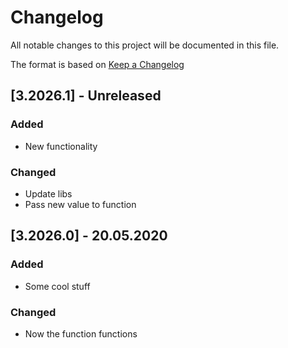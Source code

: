 # Changelog
All notable changes to this project will be documented in this file.

The format is based on [Keep a Changelog](http://keepachangelog.com/)

## [3.2026.1] - Unreleased

### Added
- New functionality

### Changed
- Update libs
- Pass new value to function

## [3.2026.0] - 20.05.2020

### Added
- Some cool stuff

### Changed
- Now the function functions

